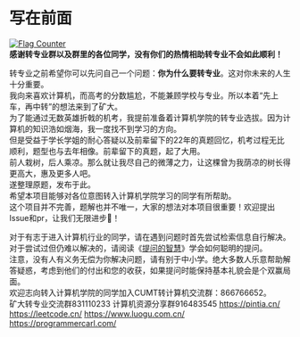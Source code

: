 # 写在前面
<a href="https://info.flagcounter.com/Et3i"><img src="https://s11.flagcounter.com/mini/Et3i/bg_03DDFF/txt_000000/border_CCCCCC/flags_0/" alt="Flag Counter" border="0"></a>  
**感谢转专业群以及群里的各位同学，没有你们的热情相助转专业不会如此顺利！**  

转专业之前希望你可以先问自己一个问题：**你为什么要转专业**。这对你未来的人生十分重要。  
我向来喜欢计算机，而高考的分数尴尬，不能兼顾学校与专业。所以本着“先上车，再中转”的想法来到了矿大。  
为了能通过无数英雄折戟的机考，我提前准备着计算机学院的转专业选拔。因为计算机的知识浩如烟海，我一度找不到学习的方向。  
但是受益于学长学姐的耐心答疑以及前辈留下的22年的真题回忆，机考过程无比顺利，题型也与去年相像。前辈留下的真题，起了大用。  
前人栽树，后人乘凉。那么就让我尽自己的微薄之力，让这棵曾为我荫凉的树长得更高大，惠及更多人吧。  
遂整理原题，发布于此。  
希望本项目能够对各位意图转入计算机学院学习的同学有所帮助。  
这个项目并不完善，题解也并不唯一，大家的想法对本项目很重要！欢迎提出Issue和pr，让我们无限进步🍻！   

对于有志于进入计算机行业的同学，请在遇到问题时首先尝试检索信息自行解决。对于尝试过但仍难以解决的，请阅读《[提问的智慧](https://github.com/ryanhanwu/How-To-Ask-Questions-The-Smart-Way/blob/main/README-zh_CN.md)》学会如何聪明的提问。  
注意，没有人有义务无偿为你解决问题，请有别于中小学。绝大多数人乐意帮助解答疑惑，考虑到他们的付出和您的收获，如果提问时能保持基本礼貌会是个双赢局面。  
欢迎志向转入计算机学院的同学加入CUMT转计算机交流群：866766652。  
矿大转专业交流群831110233
计算机资源分享群916483545
https://pintia.cn/
https://leetcode.cn/
https://www.luogu.com.cn/
https://programmercarl.com/
